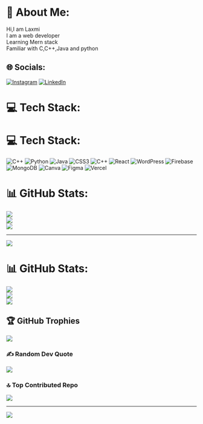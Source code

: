 # 💫 About Me:
Hi,I am Laxmi<br>I  am a web developer<br>Learning Mern stack<br>Familiar with C,C++,Java and python


## 🌐 Socials:
[![Instagram](https://img.shields.io/badge/Instagram-%23E4405F.svg?logo=Instagram&logoColor=white)](https://instagram.com/twilight_babes_02) [![LinkedIn](https://img.shields.io/badge/LinkedIn-%230077B5.svg?logo=linkedin&logoColor=white)](https://linkedin.com/in/laxmi-yadav-59543a227) 

# 💻 Tech Stack:

# 💻 Tech Stack:
![C++](https://img.shields.io/badge/c++-%2300599C.svg?style=for-the-badge&logo=c%2B%2B&logoColor=white) ![Python](https://img.shields.io/badge/python-3670A0?style=for-the-badge&logo=python&logoColor=ffdd54) ![Java](https://img.shields.io/badge/java-%23ED8B00.svg?style=for-the-badge&logo=openjdk&logoColor=white) ![CSS3](https://img.shields.io/badge/css3-%231572B6.svg?style=for-the-badge&logo=css3&logoColor=white) ![C++](https://img.shields.io/badge/c++-%2300599C.svg?style=for-the-badge&logo=c%2B%2B&logoColor=white) ![React](https://img.shields.io/badge/react-%2320232a.svg?style=for-the-badge&logo=react&logoColor=%2361DAFB) ![WordPress](https://img.shields.io/badge/WordPress-%23117AC9.svg?style=for-the-badge&logo=WordPress&logoColor=white) ![Firebase](https://img.shields.io/badge/Firebase-039BE5?style=for-the-badge&logo=Firebase&logoColor=white) ![MongoDB](https://img.shields.io/badge/MongoDB-%234ea94b.svg?style=for-the-badge&logo=mongodb&logoColor=white) ![Canva](https://img.shields.io/badge/Canva-%2300C4CC.svg?style=for-the-badge&logo=Canva&logoColor=white) ![Figma](https://img.shields.io/badge/figma-%23F24E1E.svg?style=for-the-badge&logo=figma&logoColor=white) ![Vercel](https://img.shields.io/badge/vercel-%23000000.svg?style=for-the-badge&logo=vercel&logoColor=white)
# 📊 GitHub Stats:
![](https://github-readme-stats.vercel.app/api?username=Laxmi1722&theme=dark&hide_border=false&include_all_commits=false&count_private=false)<br/>
![](https://github-readme-streak-stats.herokuapp.com/?user=Laxmi1722&theme=dark&hide_border=false)<br/>
![](https://github-readme-stats.vercel.app/api/top-langs/?username=Laxmi1722&theme=dark&hide_border=false&include_all_commits=false&count_private=false&layout=compact)

---
[![](https://visitcount.itsvg.in/api?id=Laxmi1722&icon=0&color=0)](https://visitcount.itsvg.in)

<!-- Proudly created with GPRM ( https://gprm.itsvg.in ) -->

# 📊 GitHub Stats:
![](https://github-readme-stats.vercel.app/api?username=Laxmi1722&theme=dark&hide_border=false&include_all_commits=false&count_private=false)<br/>
![](https://github-readme-streak-stats.herokuapp.com/?user=Laxmi1722&theme=dark&hide_border=false)<br/>
![](https://github-readme-stats.vercel.app/api/top-langs/?username=Laxmi1722&theme=dark&hide_border=false&include_all_commits=false&count_private=false&layout=compact)

## 🏆 GitHub Trophies
![](https://github-profile-trophy.vercel.app/?username=Laxmi1722&theme=radical&no-frame=false&no-bg=true&margin-w=4)

### ✍️ Random Dev Quote
![](https://quotes-github-readme.vercel.app/api?type=horizontal&theme=radical)

### 🔝 Top Contributed Repo
![](https://github-contributor-stats.vercel.app/api?username=Laxmi1722&limit=5&theme=dark&combine_all_yearly_contributions=true)

---
[![](https://visitcount.itsvg.in/api?id=Laxmi1722&icon=0&color=0)](https://visitcount.itsvg.in)

<!-- Proudly created with GPRM ( https://gprm.itsvg.in ) -->

